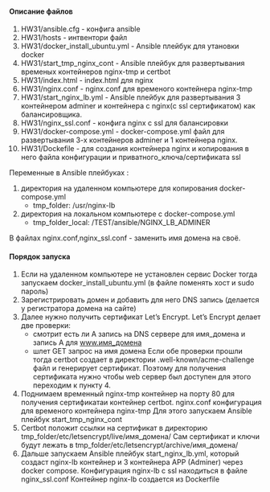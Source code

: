 #### Описание файлов

1. HW31/ansible.cfg - конфига ansible
2. HW31/hosts - интвентори файл
3. HW31/docker_install_ubuntu.yml - Ansible плейбук для утановки docker
4. HW31/start_tmp_nginx_cont - Ansible плейбук для развертывания временых контейнеров nginx-tmp и certbot
5. HW31/index.html - index.html для nginx
6. HW31/nginx.conf - nginx.conf для временого контейнера nginx-tmp
7. HW31/start_nginx_lb.yml - Ansible плейбук для развертывания 3 контейнером adminer и контейнера c nginx(с ssl сертификатом) как балансировщика.
8. HW31/nginx_ssl.conf - конфига nginx c ssl для балансировки
9. HW31/docker-compose.yml - docker-compose.yml файл для развертывания 3-х контейнеров adminer и 1 контейнера nginx.
10. HW31/Dockefile - для создания контейнера nginx и копирования в него файла конфигурации и приватного_ключа/сертификата ssl


 Переменные в Ansible плейбуках :

1. директория на удаленном компьютере для копирования  docker-compose.yml
   - tmp_folder: /usr/nginx-lb 
2. директория на локальном компьютере с docker-compose.yml
   - tmp_folder_local: /TEST/ansible/NGINX_LB_ADMINER
   
В файлах nginx.conf,nginx_ssl.conf - заменить имя домена на своё.
   
#### Порядок запуска

1. Если на удаленном компьютере не установлен сервис Docker тогда запускаем  docker_install_ubuntu.yml
   (в файле поменять хост и sudo пароль)
2. Зарегистрировать домен и добавить для него DNS запись (делается у регистратора домена на сайте)
3. Далее нужно получить сертификат Let’s Encrypt.
   Let’s Encrypt делает две проверки:
   - смотрит есть ли A запись на DNS сервере для имя_домена и запись A для www.имя_домена
   - шлет GET запрос на имя домена
   Если обе проверки прошли тогда certbot создает в директории .well-known/acme-challenge файл и генерирует сертификат.
   Поэтому для получения сертификата нужно чтобы web сервер был доступен для этого переходим к пункту 4.
4. Поднимаем временный nginx-tmp контейнер на порту 80 для получения сертификатаи контейнер certbot.
   nginx.conf конфигурация для временого контейнера nginx-tmp
   Для этого запускаем Ansible плейбук start_tmp_nginx_cont
5. Certbot положит ссылки на сертификат в директорию  tmp_folder/etc/letsencrypt/live/имя_домена/
   Сам сертификат и ключи будут лежать в tmp_folder/etc/letsencrypt/archive/имя_домена/
6. Дальше запускаем Ansible плейбук start_nginx_lb.yml, который создаст nginx-lb контейнер и 3 контейнера APP (Adminer) через docker compose.
   Конфигурация nginx-lb c ssl находиться в файле nginx_ssl.conf
   Контейнер nginx-lb создается из Dockerfile 





